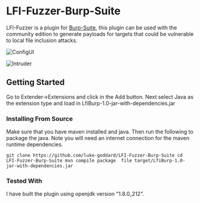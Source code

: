 # LFI-Fuzzer-Burp-Suite
LFI-Fuzzer is a plugin for [Burp-Suite](https://portswigger.net/), this plugin can be used with the community edition to generate payloads for targets that could be vulnerable to local file inclusion attacks. 


![ConfigUI](https://i.imgur.com/8GJ0VdR.png)


![Intruder](https://i.imgur.com/9ne5boC.png)

## Getting Started

Go to Extender->Extensions and click in the Add button. Next select Java as the extension type and load in LfiBurp-1.0-jar-with-dependencies.jar

### Installing From Source

Make sure that you have maven installed and java. Then run the following to package the java. Note you will need an internet connection for the maven runtime dependencies.

`
git clone https://github.com/luke-goddard/LFI-Fuzzer-Burp-Suite
cd LFI-Fuzzer-Burp-Suite
mvn compile package 
file target/LfiBurp-1.0-jar-with-dependencies.jar
`

### Tested With

I have built the plugin using openjdk version "1.8.0_212". 



